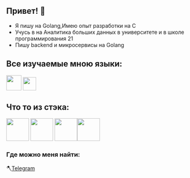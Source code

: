## Привет! 👋

* Я пишу на Golang,Имею опыт разработки на C 
* Учусь в на Аналитика больших данных в университете и в школе программирования 21
* Пишу backend и микросервисы на Golang 

## Все изучаемые мною языки:
<img height="40" src="https://upload.wikimedia.org/wikipedia/commons/thumb/b/ba/C_logo_pur.png/800px-C_logo_pur.png"> <img height="35" src="https://upload.wikimedia.org/wikipedia/commons/0/05/Go_Logo_Blue.svg">

## Что то из стэка:
<img height="60" src="https://www.docker.com/wp-content/uploads/2022/05/Docker_Temporary_Image_Google_Blue_1080x1080_v1.png"> <img height="60" src="https://nats.io/img/logos/nats-horizontal-color.png">
<img height="60" src="https://upload.wikimedia.org/wikipedia/commons/thumb/2/29/Postgresql_elephant.svg/1200px-Postgresql_elephant.svg.png"><img height ="60" src = "https://en.wikipedia.org/wiki/File:RabbitMQ_logo.svg">


### Где можно меня найти:

🪓[Telegram](@vlad_vlk) 

